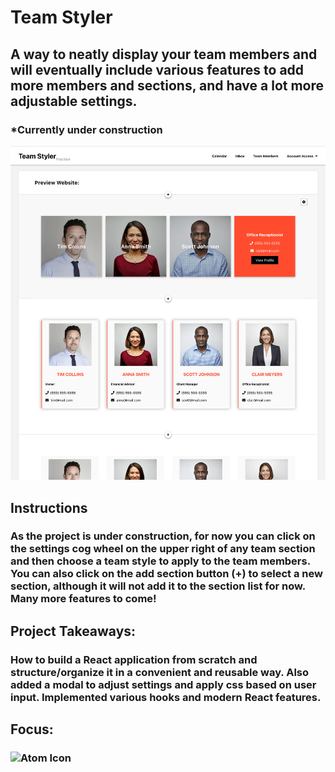 # Team Styler
## A way to neatly display your team members and will eventually include various features to add more members and sections, and have a lot more adjustable settings.
### *Currently under construction
![Team Builder Preview](../../src/img/projects/previews/team-styler.jpg)
## Instructions
### As the project is under construction, for now you can click on the settings cog wheel on the upper right of any team section and then choose a team style to apply to the team members. You can also click on the add section button (+) to select a new section, although it will not add it to the section list for now. Many more features to come! 
## Project Takeaways:
### How to build a React application from scratch and structure/organize it in a convenient and reusable way. Also added a modal to adjust settings and apply css based on user input. Implemented various hooks and modern React features.
## Focus:
### ![Atom Icon](../../src/img/misc/.png)